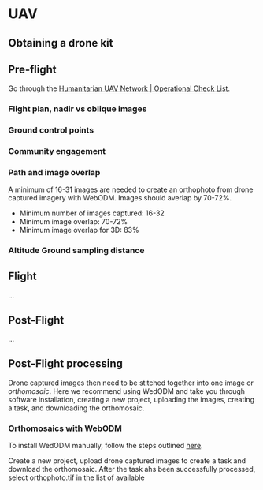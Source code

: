 # UAV

## Obtaining a drone kit 

## Pre-flight

Go through the [Humanitarian UAV Network | Operational Check List](https://docs.google.com/document/d/1av3GvsAQOxttCXKAgYCBf8tpv8lU72P1u4voAQrhTNw/edit).

### Flight plan, nadir vs oblique images
### Ground control points
### Community engagement
### Path and image overlap
A minimum of 16-31 images are needed to create an orthophoto from drone captured imagery with WebODM. Images should averlap by 70-72%. 

- Minimum number of images captured: 16-32
- Minimum image overlap: 70-72%
- Minimum image overlap for 3D: 83%

### Altitude Ground sampling distance

## Flight
...
## Post-Flight
... 
## Post-Flight processing

Drone captured images then need to be stitched together into one image or _orthomosaic_. 
Here we recommend using WedODM and take you through software installation, creating a new project, uploading the images, creating a task, and downloading the orthomosaic. 

### Orthomosaics with WebODM
To install WedODM manually, follow the steps outlined [here](https://github.com/OpenDroneMap/WebODM/#getting-started). 

Create a new project, upload drone captured images to create a task and download the orthomosaic. After the task ahs been successfully processed, select orthophoto.tif in the list of available 



